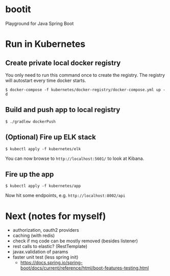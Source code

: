 
# bootit  
Playground for Java Spring Boot  
  
# Run in Kubernetes  
## Create private local docker registry  
You only need to run this command once to create the registry. The registry will autostart every time docker starts.
```  
$ docker-compose -f kubernetes/docker-registry/docker-compose.yml up -d  
```  
  
## Build and push app to local registry  
```  
$ ./gradlew dockerPush  
```  
  
## (Optional) Fire up ELK stack
```
$ kubectl apply -f kubernetes/elk
```
You can now browse to ```http://localhost:5601/``` to look  at Kibana.

## Fire up the app
```
$ kubectl apply -f kubernetes/app
```
Now hit some endpoints, e.g. ```http://localhost:8002/api```

# Next (notes for myself)  
- authorization, oauth2 providers  
- caching (with redis)  
- check if mq code can be mostly removed (besides listener)  
- rest calls to elastic? (RestTemplate)  
- javax.validation of params  
- faster unit test (less spring init)  
  - https://docs.spring.io/spring-boot/docs/current/reference/html/boot-features-testing.html